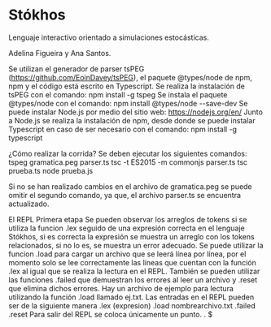 # Stókhos
Lenguaje interactivo orientado a simulaciones estocásticas. 

Adelina Figueira y Ana Santos.

Se utilizan el generador de parser tsPEG (https://github.com/EoinDavey/tsPEG), el paquete @types/node de npm, npm y el código está escrito en Typescript.
Se realiza la instalación de tsPEG con el comando: npm install -g tspeg
Se instala el paquete @types/node con el comando: npm install @types/node --save-dev
Se puede instalar Node.js por medio del sitio web: https://nodejs.org/en/
Junto a Node.js se realiza la instalación de npm, desde donde se puede instalar Typescript en caso de ser necesario con el comando: npm install -g typescript

¿Cómo realizar la corrida?
Se deben ejecutar los siguientes comandos:
tspeg gramatica.peg parser.ts
tsc -t ES2015 -m commonjs parser.ts
tsc prueba.ts
node prueba.js

Si no se han realizado cambios en el archivo de gramatica.peg se puede omitir el segundo comando, ya que, el archivo parser.ts se encuentra actualizado.

El REPL
Primera etapa
Se pueden observar los arreglos de tokens si se utiliza la funcion .lex seguido de una expresión correcta en el lenguaje Stókhos, si es correcta la expresión se muestra un arreglo con los tokens relacionados, si no lo es, se muestra un error adecuado.
Se puede utilizar la funcion .load para cargar un archivo que se leerá línea por línea, por el momento solo se lee correctamente las líneas que cuentan con la función .lex al igual que se realiza la lectura en el REPL. También se pueden utilizar las funciones .failed que demuestran los errores al leer un archivo y .reset que elimina dichos errores.
Hay un archivo de ejemplo para lectura utilizando la función .load llamado ej.txt.
Las entradas en el REPL pueden ser de la siguiente manera
<Stokhos> .lex (expresion)
<Stokhos> .load nombrearchivo.txt
<Stokhos> .failed
<Stokhos> .reset
Para salir del REPL se coloca únicamente un punto.
<Stokhos> .
$
